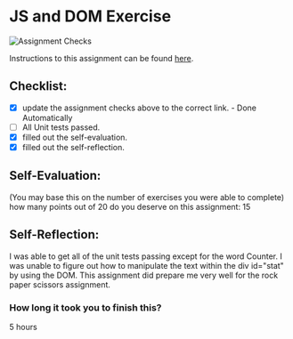 JS and DOM Exercise
===================================
![Assignment Checks](https://github.com/IT3049C/JS-and-DOM-Exercises/workflows/Assignment%20Checks/badge.svg)

Instructions to this assignment can be found [here](https://it3049c.github.io/Material/Assignments/2.JavaScript_Exercises/).

## Checklist:
- [x] update the assignment checks above to the correct link. - Done Automatically
- [ ] All Unit tests passed.
- [x] filled out the self-evaluation.
- [x] filled out the self-reflection.

## Self-Evaluation: 
(You may base this on the number of exercises you were able to complete)
how many points out of 20 do you deserve on this assignment: 15

## Self-Reflection:
<!-- What did you learn that you found interesting -->
I was able to get all of the unit tests passing except for the word Counter. I was unable to figure out how to manipulate the text within the div id="stat" by using the DOM.
This assignment did prepare me very well for the rock paper scissors assignment. 

### How long it took you to finish this?
5 hours